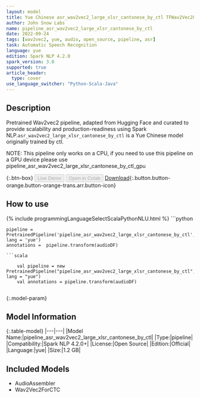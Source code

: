 ```yaml
---
layout: model
title: Yue Chinese asr_wav2vec2_large_xlsr_cantonese_by_ctl TFWav2Vec2ForCTC from ctl
author: John Snow Labs
name: pipeline_asr_wav2vec2_large_xlsr_cantonese_by_ctl
date: 2022-09-24
tags: [wav2vec2, yue, audio, open_source, pipeline, asr]
task: Automatic Speech Recognition
language: yue
edition: Spark NLP 4.2.0
spark_version: 3.0
supported: true
article_header:
  type: cover
use_language_switcher: "Python-Scala-Java"
---
```


## Description

Pretrained Wav2vec2  pipeline, adapted from Hugging Face and curated to provide scalability and production-readiness using Spark NLP.`asr_wav2vec2_large_xlsr_cantonese_by_ctl` is a Yue Chinese model originally trained by ctl.

NOTE: This pipeline only works on a CPU, if you need to use this pipeline on a GPU device please use pipeline_asr_wav2vec2_large_xlsr_cantonese_by_ctl_gpu

{:.btn-box}
<button class="button button-orange" disabled>Live Demo</button>
<button class="button button-orange" disabled>Open in Colab</button>
[Download](https://s3.amazonaws.com/auxdata.johnsnowlabs.com/public/models/pipeline_asr_wav2vec2_large_xlsr_cantonese_by_ctl_yue_4.2.0_3.0_1664039821455.zip){:.button.button-orange.button-orange-trans.arr.button-icon}

## How to use



<div class="tabs-box" markdown="1">
{% include programmingLanguageSelectScalaPythonNLU.html %}
```python

    pipeline = PretrainedPipeline('pipeline_asr_wav2vec2_large_xlsr_cantonese_by_ctl', lang = 'yue')
    annotations =  pipeline.transform(audioDF)
    
```
```scala

    val pipeline = new PretrainedPipeline("pipeline_asr_wav2vec2_large_xlsr_cantonese_by_ctl", lang = "yue")
    val annotations = pipeline.transform(audioDF)
    
```
</div>

{:.model-param}
## Model Information

{:.table-model}
|---|---|
|Model Name:|pipeline_asr_wav2vec2_large_xlsr_cantonese_by_ctl|
|Type:|pipeline|
|Compatibility:|Spark NLP 4.2.0+|
|License:|Open Source|
|Edition:|Official|
|Language:|yue|
|Size:|1.2 GB|

## Included Models

- AudioAssembler
- Wav2Vec2ForCTC